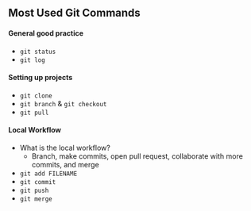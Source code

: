 ## Most Used Git Commands

#### General good practice
- `git status`
- `git log` 

#### Setting up projects
- `git clone`
- `git branch` & `git checkout`
- `git pull`

#### Local Workflow
- What is the local workflow?
  - Branch, make commits, open pull request, collaborate with more commits, and merge
- `git add FILENAME`
- `git commit`
- `git push`
- `git merge`

